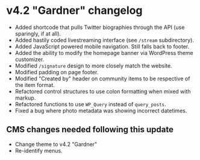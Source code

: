 v4.2 "Gardner" changelog
========================

* Added shortcode that pulls Twitter biographies through the API (use sparingly, if at all).
* Added hastily coded livestreaming interface (see `/stream` subdirectory).
* Added JavaScript powered mobile navigation. Still falls back to footer.
* Added the ability to modify the homepage banner via WordPress theme customizer.
* Modified `/signature` design to more closely match the website.
* Modified padding on page footer. 
* Modified "Created by" header on community items to be respective of the item format. 
* Refactored control structures to use colon formatting when mixed with markup.
* Refactored functions to use `WP_Query` instead of `query_posts`.
* Fixed a bug where photo metadata was showing incorrect datetimes.

CMS changes needed following this update
----------------------------------------

* Change theme to v4.2 "Gardner"
* Re-identify menus.